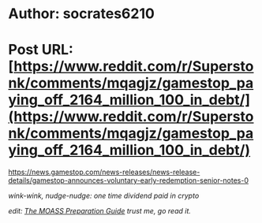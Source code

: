 # Author: socrates6210
# Post URL: [https://www.reddit.com/r/Superstonk/comments/mqagjz/gamestop_paying_off_2164_million_100_in_debt/](https://www.reddit.com/r/Superstonk/comments/mqagjz/gamestop_paying_off_2164_million_100_in_debt/)


https://news.gamestop.com/news-releases/news-release-details/gamestop-announces-voluntary-early-redemption-senior-notes-0

*wink-wink, nudge-nudge: one time dividend paid in crypto*


*edit: [The MOASS Preparation Guide](https://www.reddit.com/r/Superstonk/comments/mm5qle/the_moass_preparation_guide/?utm_source=share&utm_medium=ios_app&utm_name=iossmf) trust me, go read it.*